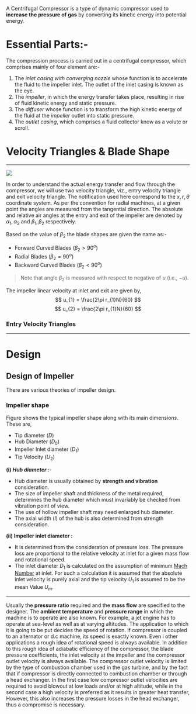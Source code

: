A Centrifugal Compressor is a type of dynamic compressor used to **increase the pressure of gas** by converting its kinetic energy into potential energy.
# Essential Parts:-
The compression process is carried out in a centrifugal compressor, which comprises mainly of four element are:-
1. The *inlet casing with converging nozzle* whose function is to accelerate the fluid to the impeller inlet. The outlet of the inlet casing is known as the eye.
2. The *impeller*, in which the energy transfer takes place, resulting in rise of fluid kinetic energy and static pressure.
3. The *diffuser* whose function is to transform the high kinetic energy of the fluid at the *impeller* outlet into static pressure.
4. The *outlet casing*, which comprises a fluid collector know as a volute or scroll.

# Velocity Triangles & Blade Shape
---
![](https://www.youtube.com/watch?v=nI0Fz8XS2qs)

In order to understand the actual energy transfer and flow through the compressor, we will use two velocity triangle, viz., entry velocity triangle and exit velocity triangle. The notification used here correspond to the $x, r, \theta$ coordinate system. As per the convention for radial machines, at a given point the angles are measured from the tangential direction. The absolute and relative air angles at the entry and exit of the impeller are denoted by $\alpha_{1}, \alpha_{2} \text{ and } \beta_{1}, \beta_{2}$ respectively. 

Based on the value of $\beta_{2}$ the blade shapes are given the name as:-
- Forward Curved Blades ($\beta_{2}>90^o$)
- Radial Blades ($\beta_{2}=90^o$) 
- Backward Curved Blades ($\beta_{2}<90^o$)

> Note that angle $\beta_{2}$ is measured with respect to negative of $u$ (i.e., $-u$). 

The impeller linear velocity at inlet and exit are given by,
$$
u_{1} = \frac{2\pi r_{1}N}{60}
$$
$$
u_{2} = \frac{2\pi r_{1}N}{60}
$$
### Entry Velocity Triangles
---

# Design
## Design of Impeller
There are various theories of impeller design. 

### Impeller shape
Figure shows the typical impeller shape along with its main dimensions. These are,
- Tip diameter ($D$)
- Hub Diameter ($D_{0}$)
- Impeller Inlet diameter ($D_{1}$)
- Tip Velocity ($U_{2}$)

**(i) *Hub diameter :***-
- Hub diameter is usually obtained by **strength and vibration** consideration.
- The size of impeller shaft and thickness of the metal required, determines the hub diameter which must invariably be checked from vibration point of view.
- The use of hollow impeller shaft may need enlarged hub diameter.
- The axial width ($l$) of the hub is also determined from strength consideration.

**(ii) Impeller inlet diameter :**
- It is determined from the consideration of pressure loss. The pressure loss are proportional to the relative velocity at inlet for a given mass flow and rotational speed.
- The inlet diameter $D_{1}$ is calculated on the assumption of minimum [Mach Number](../Mach%20Number.md) at inlet. For such a calculation it is assumed that the absolute inlet velocity is purely axial and the tip velocity $U_{1}$ is assumed to be the mean Value $U_{m}$. 

---
Usually the **pressure ratio** required and the **mass flow** are specified to the designer. The **ambient temperature** and **pressure range** in which the machine is to operate are also known.
For example, a jet engine has to operate at sea-level as well as at varying altitudes. The application to which it is going to be put decides the speed of rotation. If compressor is coupled to an alternator or d.c machine, its speed is exactly known. Even i other applications a rough idea of rotational speed is always available. 
In addition to this rough idea of adiabatic efficiency of the compressor, the blade pressure coefficients, the inlet velocity at the impeller and the compressor outlet velocity is always available.
The compressor outlet velocity is limited by the type of combustion chamber used in the gas turbine, and by the fact that if compressor is directly connected to combustion chamber or through a head exchanger. In the first case low compressor outlet velocities are required to avoid blowout at low loads and/or at high altitude, while in the second case a high velocity is preferred as it results in greater heat transfer, However, this also increases the pressure losses in the head exchanger, thus a compromise is necessary.